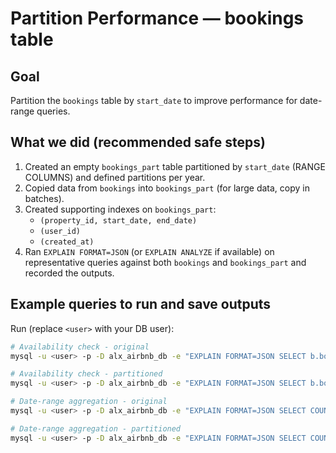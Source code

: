 # Partition Performance — bookings table

## Goal
Partition the `bookings` table by `start_date` to improve performance for date-range queries.

## What we did (recommended safe steps)
1. Created an empty `bookings_part` table partitioned by `start_date` (RANGE COLUMNS) and defined partitions per year.
2. Copied data from `bookings` into `bookings_part` (for large data, copy in batches).
3. Created supporting indexes on `bookings_part`:
   - `(property_id, start_date, end_date)`
   - `(user_id)`
   - `(created_at)`
4. Ran `EXPLAIN FORMAT=JSON` (or `EXPLAIN ANALYZE` if available) on representative queries against both `bookings` and `bookings_part` and recorded the outputs.

## Example queries to run and save outputs
Run (replace `<user>` with your DB user):

```bash
# Availability check - original
mysql -u <user> -p -D alx_airbnb_db -e "EXPLAIN FORMAT=JSON SELECT b.booking_id FROM bookings b WHERE b.property_id = 'c3df9e9c-91a9-11f0-b5c5-80ce629dfc40' AND NOT (b.end_date <= '2025-06-10' OR b.start_date >= '2025-06-13');" > performance/explain_availability_before.json

# Availability check - partitioned
mysql -u <user> -p -D alx_airbnb_db -e "EXPLAIN FORMAT=JSON SELECT b.booking_id FROM bookings_part b WHERE b.property_id = 'c3df9e9c-91a9-11f0-b5c5-80ce629dfc40' AND NOT (b.end_date <= '2025-06-10' OR b.start_date >= '2025-06-13');" > performance/explain_availability_after.json

# Date-range aggregation - original
mysql -u <user> -p -D alx_airbnb_db -e "EXPLAIN FORMAT=JSON SELECT COUNT(*) FROM bookings WHERE start_date BETWEEN '2025-01-01' AND '2025-12-31';" > performance/explain_range_before.json

# Date-range aggregation - partitioned
mysql -u <user> -p -D alx_airbnb_db -e "EXPLAIN FORMAT=JSON SELECT COUNT(*) FROM bookings_part WHERE start_date BETWEEN '2025-01-01' AND '2025-12-31';" > performance/explain_range_after.json

